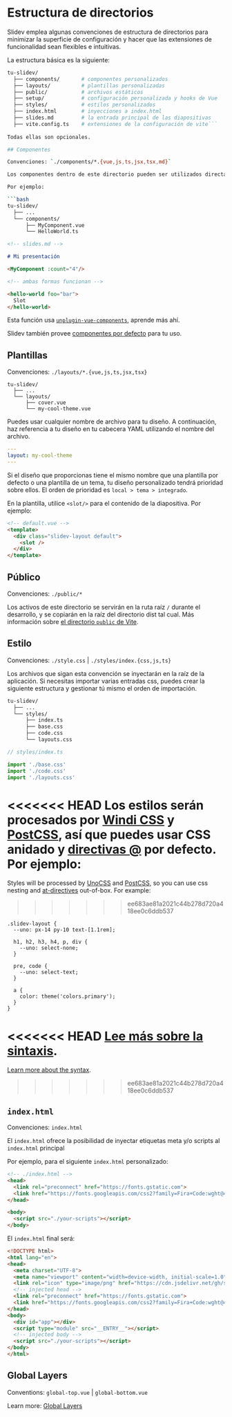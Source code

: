 # Estructura de directorios

Slidev emplea algunas convenciones de estructura de directorios para minimizar la superficie de configuración y hacer que las extensiones de funcionalidad sean flexibles e intuitivas.

La estructura básica es la siguiente:

```bash
tu-slidev/
  ├── components/       # componentes personalizados
  ├── layouts/          # plantillas personalizadas
  ├── public/           # archivos estáticos
  ├── setup/            # configuración personalizada y hooks de Vue
  ├── styles/           # estilos personalizados
  ├── index.html        # inyecciones a index.html
  ├── slides.md         # la entrada principal de las diapositivas
  ├── vite.config.ts    # extensiones de la configuración de vite```
  
Todas ellas son opcionales.

## Componentes

Convenciones: `./components/*.{vue,js,ts,jsx,tsx,md}`

Los componentes dentro de este directorio pueden ser utilizados directamente en las diapositivas Markdown con el mismo nombre de componente que el nombre del archivo.

Por ejemplo:

```bash
tu-slidev/
  ├── ...
  └── components/
      ├── MyComponent.vue
      └── HelloWorld.ts
```

```md
<!-- slides.md -->

# Mi presentación

<MyComponent :count="4"/>

<!-- ambas formas funcionan -->

<hello-world foo="bar">
  Slot
</hello-world>
```

Esta función usa [`unplugin-vue-components`](https://github.com/antfu/unplugin-vue-components), aprende más ahí.

Slidev también provee [componentes por defecto](/builtin/components) para tu uso.

## Plantillas

Convenciones: `./layouts/*.{vue,js,ts,jsx,tsx}`

```
tu-slidev/
  ├── ...
  └── layouts/
      ├── cover.vue
      └── my-cool-theme.vue
```

Puedes usar cualquier nombre de archivo para tu diseño. A continuación, haz referencia a tu diseño en tu cabecera YAML utilizando el nombre del archivo.

```yaml
---
layout: my-cool-theme
---
```

Si el diseño que proporcionas tiene el mismo nombre que una plantilla por defecto o una plantilla de un tema, tu diseño personalizado tendrá prioridad sobre ellos. El orden de prioridad es `local > tema > integrado`.

En la plantilla, utilice `<slot/>` para el contenido de la diapositiva. Por ejemplo:

```html
<!-- default.vue -->
<template>
  <div class="slidev-layout default">
    <slot />
  </div>
</template>
```

## Público

Convenciones: `./public/*`

Los activos de este directorio se servirán en la ruta raíz `/` durante el desarrollo, y se copiarán en la raíz del directorio dist tal cual. Más información sobre [el directorio `public` de Vite](https://vitejs.dev/guide/assets.html#the-public-directory).

## Estilo

Convenciones: `./style.css` | `./styles/index.{css,js,ts}`

Los archivos que sigan esta convención se inyectarán en la raíz de la aplicación. Si necesitas importar varias entradas css, puedes crear la siguiente estructura y gestionar tú mismo el orden de importación.

```bash
tu-slidev/
  ├── ...
  └── styles/
      ├── index.ts
      ├── base.css
      ├── code.css
      └── layouts.css
```

```ts
// styles/index.ts

import './base.css'
import './code.css'
import './layouts.css'
```

<<<<<<< HEAD
Los estilos serán procesados por [Windi CSS](http://windicss.org/) y [PostCSS](https://postcss.org/), así que puedes usar CSS anidado y [directivas @](https://windicss.org/features/directives.html) por defecto. Por ejemplo:
=======
Styles will be processed by [UnoCSS](https://unocss.dev/) and [PostCSS](https://postcss.org/), so you can use css nesting and [at-directives](https://unocss.dev/transformers/directives#apply) out-of-box. For example:
>>>>>>> ee683ae81a2021c44b278d720a418ee0c6ddb537

```less
.slidev-layout {
  --uno: px-14 py-10 text-[1.1rem];

  h1, h2, h3, h4, p, div {
    --uno: select-none;
  }

  pre, code {
    --uno: select-text;
  }

  a {
    color: theme('colors.primary');
  }
}
```

<<<<<<< HEAD
[Lee más sobre la sintaxis](https://windicss.org/features/directives.html).
=======
[Learn more about the syntax](https://unocss.dev/transformers/directives#apply).
>>>>>>> ee683ae81a2021c44b278d720a418ee0c6ddb537

## `index.html`

Convenciones: `index.html`

El `index.html` ofrece la posibilidad de inyectar etiquetas meta y/o scripts al `index.html` principal

Por ejemplo, para el siguiente `index.html` personalizado:

```html
<!-- ./index.html -->
<head>
  <link rel="preconnect" href="https://fonts.gstatic.com">
  <link href="https://fonts.googleapis.com/css2?family=Fira+Code:wght@400;600&family=Nunito+Sans:wght@200;400;600&display=swap" rel="stylesheet">
</head>

<body>
  <script src="./your-scripts"></script>
</body>
```

El `index.html` final será:

```html
<!DOCTYPE html>
<html lang="en">
<head>
  <meta charset="UTF-8">
  <meta name="viewport" content="width=device-width, initial-scale=1.0">
  <link rel="icon" type="image/png" href="https://cdn.jsdelivr.net/gh/slidevjs/slidev/assets/favicon.png">
  <!-- injected head -->
  <link rel="preconnect" href="https://fonts.gstatic.com">
  <link href="https://fonts.googleapis.com/css2?family=Fira+Code:wght@400;600&family=Nunito+Sans:wght@200;400;600&display=swap" rel="stylesheet">
</head>
<body>
  <div id="app"></div>
  <script type="module" src="__ENTRY__"></script>
  <!-- injected body -->
  <script src="./your-scripts"></script>
</body>
</html>
```

## Global Layers

Conventions: `global-top.vue` | `global-bottom.vue`

Learn more: [Global Layers](/custom/global-layers)
